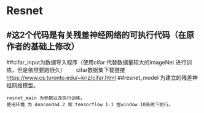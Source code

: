 Resnet
==========================================
#这2个代码是有关残差神经网络的可执行代码（在原作者的基础上修改）
------------------------------------------
##cifar_input为数据导入程序（使用cifar 代替数据量较大的ImageNet 进行训练，但是依然要跑很久）
        cifar数据集下载链接<https://www.cs.toronto.edu/~kriz/cifar.html>
##resnet_model 为建立的残差神经网络模型。
        
    resnet_main 为参数以及执行训练。
    使用环境 为 Anaconda4.2 和 tensorflow 1.1 在window 10系统下执行。
